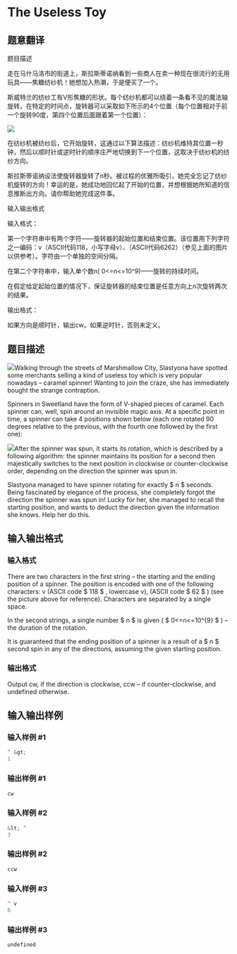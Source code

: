 # The Useless Toy

## 题意翻译

题目描述

走在马什马洛市的街道上，斯拉斯蒂诺纳看到一些商人在卖一种现在很流行的无用玩具——焦糖纺纱机！她想加入热潮，于是便买了一个。

斯威特兰的纺纱工有V形焦糖的形状。每个纺纱机都可以绕着一条看不见的魔法轴旋转。在特定的时间点，旋转器可以采取如下所示的4个位置（每个位置相对于前一个旋转90度，第四个位置后面跟着第一个位置）：

![](https://cdn.luogu.org/upload/vjudge_pic/CF834A/978c2c171211f16d263ee860d565ee38c2afcc26.png)

在纺纱机被纺纱后，它开始旋转，这通过以下算法描述：纺纱机维持其位置一秒钟，然后以顺时针或逆时针的顺序庄严地切换到下一个位置，这取决于纺纱机的纺纱方向。

斯拉斯蒂诺纳设法使旋转器旋转了n秒。被过程的优雅所吸引，她完全忘记了纺纱机旋转的方向！幸运的是，她成功地回忆起了开始的位置，并想根据她所知道的信息推断出方向。请你帮助她完成这件事。

输入输出格式

输入格式：

第一个字符串中有两个字符——旋转器的起始位置和结束位置。该位置用下列字符之一编码：v（ASCII代码118，小写字母v）、（ASCII代码6262）（参见上面的图片以供参考）。字符由一个单独的空间分隔。

在第二个字符串中，输入单个数n( 0<=n<=10^9)——旋转的持续时间。

在假定给定起始位置的情况下，保证旋转器的结束位置是任意方向上n次旋转两次的结果。

输出格式：

如果方向是顺时针，输出cw。如果逆时针，否则未定义。

## 题目描述

 ![](https://cdn.luogu.com.cn/upload/vjudge_pic/CF834A/d5049440115832cb73999e95c7f23013e57b7297.png)Walking through the streets of Marshmallow City, Slastyona have spotted some merchants selling a kind of useless toy which is very popular nowadays – caramel spinner! Wanting to join the craze, she has immediately bought the strange contraption.

Spinners in Sweetland have the form of V-shaped pieces of caramel. Each spinner can, well, spin around an invisible magic axis. At a specific point in time, a spinner can take 4 positions shown below (each one rotated 90 degrees relative to the previous, with the fourth one followed by the first one):

![](https://cdn.luogu.com.cn/upload/vjudge_pic/CF834A/978c2c171211f16d263ee860d565ee38c2afcc26.png)After the spinner was spun, it starts its rotation, which is described by a following algorithm: the spinner maintains its position for a second then majestically switches to the next position in clockwise or counter-clockwise order, depending on the direction the spinner was spun in.

Slastyona managed to have spinner rotating for exactly $ n $ seconds. Being fascinated by elegance of the process, she completely forgot the direction the spinner was spun in! Lucky for her, she managed to recall the starting position, and wants to deduct the direction given the information she knows. Help her do this.

## 输入输出格式

### 输入格式

There are two characters in the first string – the starting and the ending position of a spinner. The position is encoded with one of the following characters: v (ASCII code $ 118 $ , lowercase v),  (ASCII code $ 62 $ ) (see the picture above for reference). Characters are separated by a single space.

In the second strings, a single number $ n $ is given ( $ 0<=n<=10^{9} $ ) – the duration of the rotation.

It is guaranteed that the ending position of a spinner is a result of a $ n $ second spin in any of the directions, assuming the given starting position.

### 输出格式

Output cw, if the direction is clockwise, ccw – if counter-clockwise, and undefined otherwise.

## 输入输出样例

### 输入样例 #1

```cpp
^ &gt;
1

```
### 输出样例 #1

```cpp
cw

```
### 输入样例 #2

```cpp
&lt; ^
3

```
### 输出样例 #2

```cpp
ccw

```
### 输入样例 #3

```cpp
^ v
6

```
### 输出样例 #3

```cpp
undefined

```
